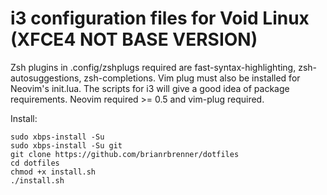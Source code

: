 # i3 configuration files for Void Linux (XFCE4 NOT BASE VERSION)

Zsh plugins in .config/zshplugs required are fast-syntax-highlighting, zsh-autosuggestions, zsh-completions.
Vim plug must also be installed for Neovim's init.lua. The scripts for i3 will give a good idea of package requirements.
Neovim required >= 0.5 and vim-plug required.

Install:
```
sudo xbps-install -Su
sudo xbps-install -Su git
git clone https://github.com/brianrbrenner/dotfiles
cd dotfiles
chmod +x install.sh
./install.sh
```
